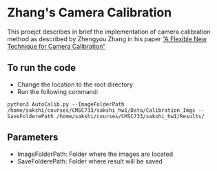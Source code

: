 # Zhang's Camera Calibration
This proejct describes in brief the implementation of camera calibration method as described by Zhengyou Zhang in his paper [”A Flexible New Technique for Camera Calibration”](https://www.microsoft.com/en-us/research/wp-content/uploads/2016/02/tr98-71.pdf)

## To run the code
- Change the location to the root directory
- Run the following command: 
```
python3 AutoCalib.py --ImageFolderPath /home/sakshi/courses/CMSC733/sakshi_hw1/Data/Calibration_Imgs --SaveFolderePath /home/sakshi/courses/CMSC733/sakshi_hw1/Results/
```

## Parameters
- ImageFolderPath: Folder where the images are located
- SaveFolderePath: Folder where result will be saved



